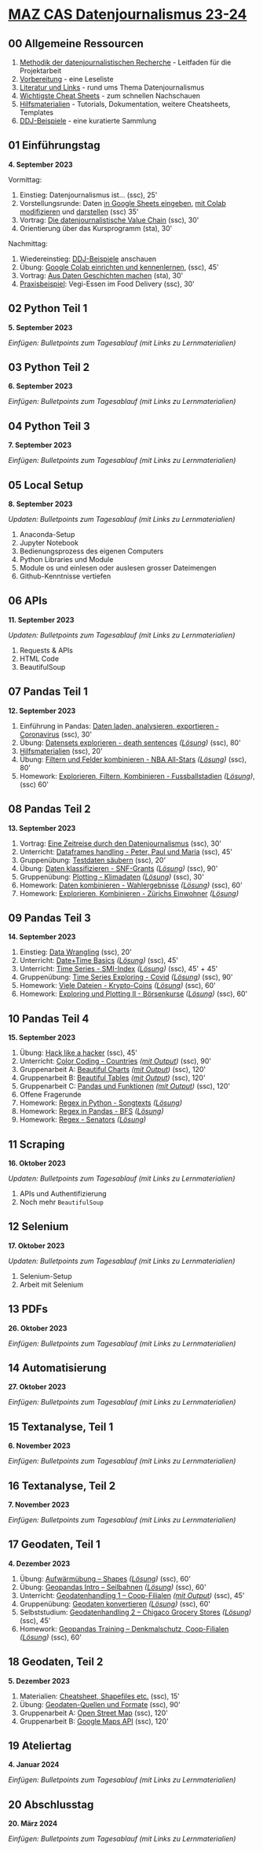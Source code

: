 # [MAZ CAS Datenjournalismus 23-24](https://www.maz.ch/kurs/cas-datenjournalismus)

## 00 Allgemeine Ressourcen
1. [Methodik der datenjournalistischen Recherche](00%20weitere%C2%A0Dokumente/18_08_13_Methodik%20einer%20datenjournalistischen%20Recherche.pdf) - Leitfaden für die Projektarbeit
1. [Vorbereitung](00%20weitere%C2%A0Dokumente/reading) - eine Leseliste
1. [Literatur und Links](00%20weitere%C2%A0Dokumente/literatur) - rund ums Thema Datenjournalismus
1. [Wichtigste Cheat Sheets](00%20weitere%C2%A0Dokumente/cheatsheets) - zum schnellen Nachschauen
1. [Hilfsmaterialien](00%20weitere%C2%A0Dokumente/hilfsmaterial) - Tutorials, Dokumentation, weitere Cheatsheets, Templates
1. [DDJ-Beispiele](00%20weitere%C2%A0Dokumente/beispiele/DDJ-Beispiele.md) - eine kuratierte Sammlung

## 01 Einführungstag
**4. September 2023**

Vormittag:
1. Einstieg: Datenjournalismus ist... (ssc), 25'
1. Vorstellungsrunde: Daten [in Google Sheets eingeben](https://docs.google.com/spreadsheets/d/1ODsn6MuqPGBpR1pXO8VgQkjMIsLXBORT7ArNqRxmaVY/edit?usp=sharing), [mit Colab modifizieren](https://colab.research.google.com/drive/15IjioLKDp12RbHgeQLmvJ7pyKddu-aXt?usp=sharing) und [darstellen](https://www.simonschmid.pro/MAZ/articles/CAS-Teilnehmer/) (ssc) 35'
1. Vortrag: [Die datenjournalistische Value Chain](01%20Einführungstag/DDJ%20Value%20Chain.pptx) (ssc), 30'
1. Orientierung über das Kursprogramm (sta), 30'

Nachmittag:
1. Wiedereinstieg:  [DDJ-Beispiele](https://observablehq.com/@cas-datenvisualisierung/ddj-beispiele) anschauen
1. Übung: [Google Colab einrichten und kennenlernen](https://colab.research.google.com/drive/1jz0sMldmO407ELp1xon-BmyGWFSB4w6Z?usp=sharing), (ssc), 45'
1. Vortrag: [Aus Daten Geschichten machen](https://drive.google.com/file/d/15kf8CXmqVemy3EmV10aPRhtAyYQi6gxR/view?pli=1) (sta), 30'
1. [Praxisbeispiel](01%20Einführungstag/Praxisbeispiel.pptx): Vegi-Essen im Food Delivery (ssc), 30'


## 02 Python Teil 1
**5. September 2023**

*Einfügen: Bulletpoints zum Tagesablauf (mit Links zu Lernmaterialien)*

## 03 Python Teil 2
**6. September 2023**

*Einfügen: Bulletpoints zum Tagesablauf (mit Links zu Lernmaterialien)*

## 04 Python Teil 3
**7. September 2023**

*Einfügen: Bulletpoints zum Tagesablauf (mit Links zu Lernmaterialien)*

## 05 Local Setup
**8. September 2023**

*Updaten: Bulletpoints zum Tagesablauf (mit Links zu Lernmaterialien)*
1. Anaconda-Setup
2. Jupyter Notebook
3. Bedienungsprozess des eigenen Computers
4. Python Libraries und Module
5. Module os und einlesen oder auslesen grosser Dateimengen
6. Github-Kenntnisse vertiefen


## 06 APIs
**11. September 2023**

*Updaten: Bulletpoints zum Tagesablauf (mit Links zu Lernmaterialien)*
1. Requests & APIs
2. HTML Code
3. BeautifulSoup

## 07 Pandas Teil 1
**12. September 2023**
1. Einführung in Pandas: [Daten laden, analysieren, exportieren - Coronavirus](08%20Pandas%20Teil%201/Einführung%20Pandas%20L.ipynb) (ssc), 30'
1. Übung: [Datensets explorieren - death sentences](08%20Pandas%20Teil%201/Daten%20explorieren.ipynb) *([Lösung](08%20Pandas%20Teil%201/Daten%20explorieren%20L.ipynb))* (ssc), 80'
1. [Hilfsmaterialien](00%20weitere%C2%A0Dokumente/hilfsmaterial) (ssc), 20'
1. Übung: [Filtern und Felder kombinieren - NBA All-Stars](08%20Pandas%20Teil%201/Filter%20und%20Felder%20kombinieren.ipynb) *([Lösung](08%20Pandas%20Teil%201/Filter%20und%20Felder%20kombinieren%20L.ipynb))* (ssc), 80'
1. Homework: [Explorieren, Filtern, Kombinieren - Fussballstadien](08%20Pandas%20Teil%201/Homework%201.ipynb) *([Lösung](08%20Pandas%20Teil%201/Homework%201%20L.ipynb))*, (ssc) 60'

## 08 Pandas Teil 2
**13. September 2023**
1. Vortrag: [Eine Zeitreise durch den Datenjournalismus](01%20Einführungstag/DDJ%20Zeitreise.pptx) (ssc), 30'
1. Unterricht: [Dataframes handling - Peter, Paul und Maria](09%20Pandas%20Teil%202/Dataframes%20Handling.ipynb) (ssc), 45'
1. Gruppenübung: [Testdaten säubern](09%20Pandas%20Teil%202/DF-Handling/) (ssc), 20'
1. Übung: [Daten klassifizieren - SNF-Grants](09%20Pandas%20Teil%202/Daten%20klassifizieren.ipynb) *([Lösung](09%20Pandas%20Teil%202/Daten%20klassifizieren%20L.ipynb))* (ssc), 90'
1. Gruppenübung: [Plotting - Klimadaten](09%20Pandas%20Teil%202/Exploring%20und%20Plotting.ipynb) *([Lösung](09%20Pandas%20Teil%202/Exploring%20und%20Plotting.ipynb%20L.ipynb))* (ssc), 30'
1. Homework: [Daten kombinieren - Wahlergebnisse](09%20Pandas%20Teil%202/Daten%20kombinieren.ipynb) *([Lösung](09%20Pandas%20Teil%202/Daten%20kombinieren%20L.ipynb))* (ssc), 60'
1. Homework: [Explorieren, Kombinieren - Zürichs Einwohner](09%20Pandas%20Teil%202/Homework%202.ipynb) *([Lösung](09%20Pandas%20Teil%202/Homework%202%20L.ipynb))*

## 09 Pandas Teil 3
**14. September 2023**
1. Einstieg: [Data Wrangling](11%20Pandas%20Teil%203/Data%20Wrangling.pptx) (ssc), 20'
1. Unterricht: [Date+Time Basics](11%20Pandas%20Teil%203/Date+Time%20Basics.ipynb) *([Lösung](11%20Pandas%20Teil%203/Date+Time%20Basics%20L.ipynb))* (ssc), 45'
1. Unterricht: [Time Series - SMI-Index](11%20Pandas%20Teil%203/Time%20Series.ipynb) *([Lösung](11%20Pandas%20Teil%203/Time%20Series%20L.ipynb))* (ssc), 45' + 45'
1. Gruppenübung: [Time Series Exploring - Covid](11%20Pandas%20Teil%203/Time%10Series%20Exploring.ipnyb) *([Lösung](11%20Pandas%20Teil%203/Time%10Series%20Exploring%20L.ipynb))* (ssc), 90'
1. Homework: [Viele Dateien - Krypto-Coins](11%20Pandas%20Teil%203/Viele%20Dateien.ipynb) *([Lösung](11%20Pandas%20Teil%203/Viele%20Dateien%20L.ipynb))* (ssc), 60'
1. Homework: [Exploring und Plotting II - Börsenkurse](11%20Pandas%20Teil%203/Exploring%20und%20Plotting%202.ipnyb) *([Lösung](11%20Pandas%20Teil%203/Exploring%20und%20Plotting%202%20L.ipynb))* (ssc), 60'


## 10 Pandas Teil 4
**15. September 2023**
1. Übung: [Hack like a hacker](12%20Pandas%20Teil%204/Keyboard%20Shortcuts.ipynb) (ssc), 45'
1. Unterricht: [Color Coding - Countries](12%20Pandas%20Teil%204/Color%20Coding.ipynb) *([mit Output](12%20Pandas%20Teil%204/Color%20Coding%20L.ipynb))* (ssc), 90'
1. Gruppenarbeit A: [Beautiful Charts](12%20Pandas%20Teil%204/Beautiful%20Charts.ipynb) *([mit Output](12%20Pandas%20Teil%204/Beautiful%20Charts%20L.ipynb))* (ssc), 120'
1. Gruppenarbeit B: [Beautiful Tables](12%20Pandas%20Teil%204/Beautiful%20Tables.ipynb) *([mit Output](12%20Pandas%20Teil%204/Beautiful%20Tables%20L.ipynb))* (ssc), 120'
1. Gruppenarbeit C: [Pandas und Funktionen](12%20Pandas%20Teil%204/Pandas%20und%20Funktionen.ipynb) *([mit Output](12%20Pandas%20Teil%204/Pandas%20und%20Funktionen%20L.ipynb))* (ssc), 120'
1. Offene Fragerunde
1. Homework: [Regex in Python - Songtexts](12%20Pandas%20Teil%204/Regex%20in%20Python.ipynb) *([Lösung](12%20Pandas%20Teil%204/Regex%20in%20Python%20L.ipynb))*
1. Homework: [Regex in Pandas - BFS](12%20Pandas%20Teil%204/Regex%20in%20Pandas.ipynb) *([Lösung](12%20Pandas%20Teil%204/Regex%20in%20Pandas%20L.ipnyb))*
1. Homework: [Regex - Senators](12%20Pandas%20Teil%204/Homework%20Regex.ipynb) *([Lösung](12%20Pandas%20Teil%204/Homework%20Regex%20L.ipynb))*

## 11 Scraping
**16. Oktober 2023**

*Updaten: Bulletpoints zum Tagesablauf (mit Links zu Lernmaterialien)*
1. APIs und Authentifizierung
2. Noch mehr ```BeautifulSoup```

## 12 Selenium
**17. Oktober 2023**

*Updaten: Bulletpoints zum Tagesablauf (mit Links zu Lernmaterialien)*
1. Selenium-Setup
2. Arbeit mit Selenium

## 13 PDFs
**26. Oktober 2023**

*Einfügen: Bulletpoints zum Tagesablauf (mit Links zu Lernmaterialien)*

## 14 Automatisierung
**27. Oktober 2023**

*Einfügen: Bulletpoints zum Tagesablauf (mit Links zu Lernmaterialien)*

## 15 Textanalyse, Teil 1
**6. November 2023**

*Einfügen: Bulletpoints zum Tagesablauf (mit Links zu Lernmaterialien)*

## 16 Textanalyse, Teil 2
**7. November 2023**

*Einfügen: Bulletpoints zum Tagesablauf (mit Links zu Lernmaterialien)*

## 17 Geodaten, Teil 1
**4. Dezember 2023**
1. Übung: [Aufwärmübung – Shapes](13%20Geopandas%20Teil%201/Aufwärmübung.ipynb) *([Lösung](13%20Geopandas%20Teil%201/Aufwärmübung%20L.ipynb))* (ssc), 60'
1. Übung: [Geopandas Intro – Seilbahnen](13%20Geopandas%20Teil%201/Geopandas%20Intro.ipynb) *([Lösung](13%20Geopandas%20Teil%201/Geopandas%20Intro%20L.ipynb))* (ssc), 60'
1. Unterricht: [Geodatenhandling 1 – Coop-Filialen](13%20Geopandas%20Teil%201/Geodatenhandling%201.ipynb) *([mit Output](13%20Geopandas%20Teil%201/Geodatenhandling%201%20L.ipynb))* (ssc), 45'
1. Gruppenübung: [Geodaten konvertieren](Geodata%20Converting.ipynb) *([Lösung](Geodata%20Converting%20L.ipynb))* (ssc), 60'
1. Selbststudium: [Geodatenhandling 2 – Chigaco Grocery Stores](13%20Geopandas%20Teil%201/Geodatenhandling%202.ipynb) *([Lösung](13%20Geopandas%20Teil%201/Geodatenhandling%20L2%20L.ipynb))* (ssc), 45'
1. Homework: [Geopandas Training – Denkmalschutz, Coop-Filialen](19%20Geopandas/Geopandas%20Training.ipynb) *([Lösung](19%20Geopandas/Geopandas%20Training%20L.ipynb))* (ssc), 60'

## 18 Geodaten, Teil 2
**5. Dezember 2023**
1. Materialien: [Cheatsheet, Shapefiles etc.](00%20weitere%C2%A0Dokumente/hilfsmaterial/) (ssc), 15'
1. Übung: [Geodaten-Quellen und Formate](14%20Geopandas%20Teil%202/Geodata%20Quellen.ipynb) (ssc), 90'
1. Gruppenarbeit A: [Open Street Map](14%20Geopandas%20Teil%202/Open%20Street%20Map.ipynb) (ssc), 120'
1. Gruppenarbeit B: [Google Maps API](14%20Geopandas%20Teil%202/Google%20Maps.ipynb) (ssc), 120'

## 19 Ateliertag
**4. Januar 2024**

*Einfügen: Bulletpoints zum Tagesablauf (mit Links zu Lernmaterialien)*

## 20 Abschlusstag
**20. März 2024**

*Einfügen: Bulletpoints zum Tagesablauf (mit Links zu Lernmaterialien)*
